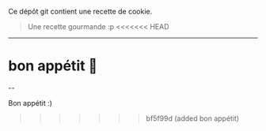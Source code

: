 Ce dépôt git contient une recette de cookie.
> Une recette gourmande :p
<<<<<<< HEAD
---
bon appétit 🥳
=======

--

Bon appétit :)
>>>>>>> bf5f99d (added bon appétit)
